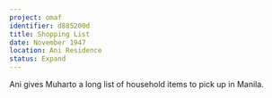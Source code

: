 ```yaml
---
project: omaf
identifier: d885200d
title: Shopping List
date: November 1947 
location: Ani Residence
status: Expand
---
```


Ani gives Muharto a long list of household items to pick up in
Manila.